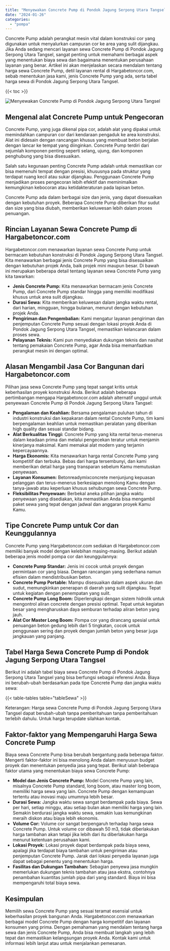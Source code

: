 ```yaml
---
title: "Menyewakan Concrete Pump di Pondok Jagung Serpong Utara Tangsel"
date: "2024-01-26"
categories: 
  - "pompa"
---
```




Concrete Pump adalah perangkat mesin vital dalam konstruksi cor yang digunakan untuk menyalurkan campuran cor ke area yang sulit dijangkau. Jika Anda sedang mencari layanan sewa Concrete Pump di Pondok Jagung Serpong Utara Tangsel, sangat penting untuk memahami berbagai aspek yang menentukan biaya sewa dan bagaimana menentukan perusahaan layanan yang benar. Artikel ini akan menjelaskan secara mendalam tentang harga sewa Concrete Pump, detil layanan rental di Hargabetoncor.com, sebab menentukan jasa kami, jenis Concrete Pump yang ada, serta tabel harga sewa di Pondok Jagung Serpong Utara Tangsel.

{{< toc >}}

![Menyewakan Concrete Pump di Pondok Jagung Serpong Utara Tangsel](https://hargareadymixid.github.io/pompa/concrete-pump%20(3).png)

## Mengenal alat Concrete Pump untuk Pengecoran

Concrete Pump, yang juga dikenal pipa cor, adalah alat yang dipakai untuk memindahkan campuran cor dari kendaraan pengaduk ke area konstruksi. Alat ini didesain dengan rancangan khusus yang membuat beton berjalan dengan lancar ke tempat yang diinginkan. Concrete Pump terdiri dari sejumlah komponen penting seperti selang, ujung, dan komponen penghubung yang bisa disesuaikan.

Salah satu kegunaan penting Concrete Pump adalah untuk memastikan cor bisa memenuhi tempat dengan presisi, khususnya pada struktur yang terdapat ruang kecil atau sukar dijangkau. Penggunaan Concrete Pump menjadikan proses pengecoran lebih efektif dan meminimalkan kemungkinan kebocoran atau ketidakteraturan pada lapisan beton.

Concrete Pump ada dalam berbagai size dan jenis, yang dapat disesuaikan dengan kebutuhan proyek. Beberapa Concrete Pump diberikan fitur sudut dan size yang bisa diubah, memberikan keluwesan lebih dalam proses penuangan.

## Rincian Layanan Sewa Concrete Pump di Hargabetoncor.com

Hargabetoncor.com menawarkan layanan sewa Concrete Pump untuk bermacam kebutuhan konstruksi di Pondok Jagung Serpong Utara Tangsel. Kita menawarkan berbagai jenis Concrete Pump yang bisa disesuaikan dengan kebutuhan projek Anda, baik projek mini maupun besar. Di bawah ini merupakan beberapa detail tentang layanan sewa Concrete Pump yang kita tawarkan:

- **Jenis Concrete Pump:** Kita menawarkan bermacam jenis Concrete Pump, dari Concrete Pump standar hingga yang memiliki modifikasi khusus untuk area sulit dijangkau.
- **Durasi Sewa:** Kita memberikan keluwesan dalam jangka waktu rental, dari harian, mingguan, hingga bulanan, menurut dengan kebutuhan projek Anda.
- **Pengiriman dan Pengembalian:** Kami mengatur layanan pengiriman dan penjemputan Concrete Pump sesuai dengan lokasi proyek Anda di Pondok Jagung Serpong Utara Tangsel, memastikan kelancaran dalam proses sewa.
- **Pelayanan Teknis:** Kami pun menyediakan dukungan teknis dan nasihat tentang pemakaian Concrete Pump, agar Anda bisa memanfaatkan perangkat mesin ini dengan optimal.

## Alasan Mengambil Jasa Cor Bangunan dari Hargabetoncor.com

Pilihan jasa sewa Concrete Pump yang tepat sangat kritis untuk keberhasilan proyek konstruksi Anda. Berikut adalah beberapa pertimbangan mengapa Hargabetoncor.com adalah alternatif unggul untuk penyewaan Concrete Pump di Pondok Jagung Serpong Utara Tangsel:

- **Pengalaman dan Keahlian:** Bersama pengalaman puluhan tahun di industri konstruksi dan kepakaran dalam rental Concrete Pump, tim kami berpengalaman keahlian untuk memastikan peralatan yang diberikan high quality dan sesuai standar bidang.
- **Alat Berkualitas Tinggi:** Concrete Pump yang kita rental terus-menerus dalam keadaan prima dan melalui pengecekan teratur untuk menjamin kinerjanya maksimal. Kami memakai alat modern yang terjamin kepercayaannya.
- **Harga Ekonomis:** Kita menawarkan harga rental Concrete Pump yang kompetitif dan terbuka. Bebas dari harga tersembunyi, dan kami memberikan detail harga yang transparan sebelum Kamu memutuskan penyewaan.
- **Layanan Konsumen:** Betonreadymixconcrete menjunjung kepuasan pelanggan dan terus-menerus berkesiapan menolong Kamu dengan tanya-jawab atau keperluan khusus sehubungan sewa Concrete Pump.
- **Fleksibilitas Penyewaan:** Berbekal aneka pilihan jangka waktu penyewaan yang disediakan, kita memastikan Anda bisa mengambil paket sewa yang tepat dengan jadwal dan anggaran proyek Kamu Kamu.

## Tipe Concrete Pump untuk Cor dan Keunggulannya

Concrete Pump yang Hargabetoncor.com sediakan di Hargabetoncor.com memiliki banyak model dengan kelebihan masing-masing. Berikut adalah beberapa jenis model pompa cor dan keunggulannya:

- **Concrete Pump Standar:** Jenis ini cocok untuk proyek dengan permintaan cor yang biasa. Dengan rancangan yang sederhana namun efisien dalam mendistribusikan beton.
- **Concrete Pump Portable:** Mampu disesuaikan dalam aspek ukuran dan sudut, memungkinkan penerapan di daerah yang sulit dijangkau. Tepat untuk kegiatan dengan penempatan yang sulit.
- **Concrete Pump Long Boom:** Diperlengkapi dengan sistem hidrolik untuk mengontrol aliran concrete dengan presisi optimal. Tepat untuk kegiatan besar yang mengharuskan daya semburan terhadap aliran beton yang jauh.
- **Alat Cor Master Long Boom:** Pompa cor yang dirancang spesial untuk penuangan beton gedung lebih dari 5 tingkatan, cocok untuk penggunaan sering dan proyek dengan jumlah beton yang besar juga jangkauan yang panjang.

## Tabel Harga Sewa Concrete Pump di Pondok Jagung Serpong Utara Tangsel

Berikut ini adalah tabel biaya sewa Concrete Pump di Pondok Jagung Serpong Utara Tangsel yang bisa berfungsi sebagai referensi Anda. Biaya ini berubah-ubah berdasarkan pada tipe Concrete Pump dan jangka waktu sewa:

{{< table-tables table="tableSewa" >}}

Keterangan: Harga sewa Concrete Pump di Pondok Jagung Serpong Utara Tangsel dapat berubah-ubah tanpa pemberitahuan tanpa pemberitahuan terlebih dahulu. Untuk harga terupdate silahkan kontak.

## Faktor-faktor yang Mempengaruhi Harga Sewa Concrete Pump

Biaya sewa Concrete Pump bisa berubah bergantung pada beberapa faktor. Mengerti faktor-faktor ini bisa menolong Anda dalam menyusun budget proyek dan menentukan penyedia jasa yang tepat. Berikut ialah beberapa faktor utama yang menentukan biaya sewa Concrete Pump:

- **Model dan Jenis Concrete Pump:** Model Concrete Pump yang lain, misalnya Concrete Pump standard, long boom, atau master long boom, memiliki harga sewa yang lain. Concrete Pump dengan kemampuan tertentu atau inovasi maju umumnya lebih besar.
- **Durasi Sewa:** Jangka waktu sewa sangat berdampak pada biaya. Sewa per hari, setiap minggu, atau setiap bulan akan memiliki harga yang lain. Semakin berdurasi jangka waktu sewa, semakin luas kemungkinan meraih diskon atau biaya lebih ekonomis.
- **Volume Cor:** Volume cor sangat berpengaruh terhadap harga sewa Concrete Pump. Untuk volume cor dibawah 50 m3, tidak diberlakukan harga tambahan akan tetapi jika lebih dari itu diberlakukan harga menurut ketentuan perusahaan kami.
- **Lokasi Proyek:** Lokasi proyek dapat berdampak pada biaya sewa, apalagi jika terdapat biaya tambahan untuk pengiriman atau penjemputan Concrete Pump. Jarak dari lokasi penyedia layanan juga dapat sebagai penentu yang menentukan harga.
- **Fasilitas dan Dukungan Tambahan:** Sebagian penyewa jasa mungkin memerlukan dukungan teknis tambahan atau jasa ekstra, contohnya penambahan kuantitas jumlah pipa dari yang standard. Biaya ini bisa mempengaruhi total biaya sewa.

## Kesimpulan

Memilih sewa Concrete Pump yang sesuai teramat esensial untuk keberhasilan proyek bangunan Anda. Hargabetoncor.com menawarkan berbagai model Concrete Pump dengan harga kompetitif dan layanan konsumen yang prima. Dengan pemahaman yang mendalam tentang harga sewa dan jenis Concrete Pump, Anda bisa membuat langkah yang lebih tepat dan memastikan kelangsungan proyek Anda. Kontak kami untuk informasi lebih lanjut atau untuk menjalankan pemesanan.
